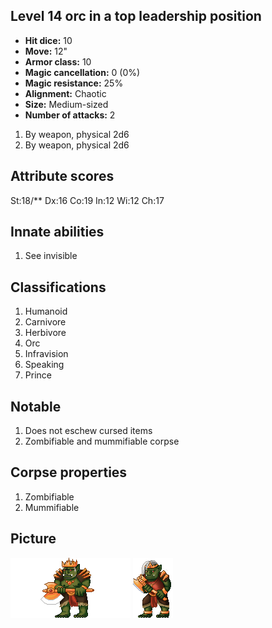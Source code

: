 ## Level 14 orc in a top leadership position
- **Hit dice:** 10
- **Move:** 12"
- **Armor class:** 10
- **Magic cancellation:** 0 (0%)
- **Magic resistance:** 25%
- **Alignment:** Chaotic
- **Size:** Medium-sized
- **Number of attacks:** 2
1. By weapon, physical 2d6
2. By weapon, physical 2d6
## Attribute scores
St:18/** Dx:16 Co:19 In:12 Wi:12 Ch:17
## Innate abilities
1. See invisible
## Classifications
1. Humanoid
2. Carnivore
3. Herbivore
4. Orc
5. Infravision
6. Speaking
7. Prince
## Notable
1. Does not eschew cursed items
2. Zombifiable and mummifiable corpse
## Corpse properties
1. Zombifiable
2. Mummifiable
## Picture
![Orc king](https://github.com/hyvanmielenpelit/GnollHackTileSet/blob/main/Monsters/orc_king/orc_king.png) ![Orc queen](https://github.com/hyvanmielenpelit/GnollHackTileSet/blob/main/Monsters/orc_king/orc_king_female.png)
